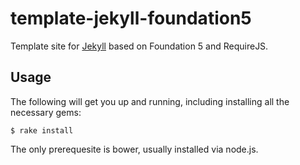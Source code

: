 template-jekyll-foundation5
===========================

Template site for [Jekyll](https://github.com/jekyll/jekyll) based on Foundation 5 and RequireJS.

Usage
-----

The following will get you up and running, including installing all the necessary gems:

    $ rake install

The only prerequesite is bower, usually installed via node.js.

